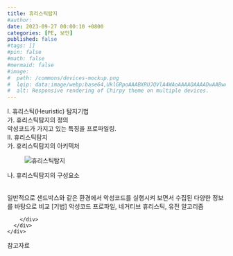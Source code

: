 ```yaml
---
title: 휴리스틱탐지
#author: 
date: 2023-09-27 00:00:10 +0800
categories: [PE, 보안]
published: false
#tags: []
#pin: false
#math: false
#mermaid: false
#image:
#  path: /commons/devices-mockup.png
#  lqip: data:image/webp;base64,UklGRpoAAABXRUJQVlA4WAoAAAAQAAAADwAABwAAQUxQSDIAAAARL0AmbZurmr57yyIiqE8oiG0bejIYEQTgqiDA9vqnsUSI6H+oAERp2HZ65qP/VIAWAFZQOCBCAAAA8AEAnQEqEAAIAAVAfCWkAALp8sF8rgRgAP7o9FDvMCkMde9PK7euH5M1m6VWoDXf2FkP3BqV0ZYbO6NA/VFIAAAA
#  alt: Responsive rendering of Chirpy theme on multiple devices.
---
```


<div class="post-wrap">
  <div class="para">
    <div class="para-title">
      I. 휴리스틱(Heuristic) 탐지기법
    </div>
    <div class="para-cntnt">
      <div class="para">
        <div class="para-title">
          가. 휴리스틱탐지의 정의
        </div>
        <div class="para-cntnt">
          악성코드가 가지고 있는 특징을 프로파일링.
        </div>
      </div>
    </div>
  </div>
  
  <div class="para">
    <div class="para-title">
      II. 휴리스틱탐지
    </div>
    <div class="para-cntnt">
      <div class="para">
        <div class="para-title">
          가. 휴리스틱탐지의 아키텍처
        </div>
        <div class="para-cntnt">
          <figure class="post-figure">
            <img src="/assets/img/posts/휴리스틱탐지.png" alt="휴리스틱탐지">
<!--            <figcaption>Source: Unveiling the Metaverse: Exploring Emerging Trends, Multifaceted Perspectives, and Future Challenges</figcaption>-->
          </figure>
        </div>
      </div>
      <div class="para">
        <div class="para-title">
          나. 휴리스틱탐지의 구성요소
        </div>
        <div class="para-cntnt">
          <table class="post-table">
          </table>
          일반적으로 샌드박스와 같은 환경에서 악성코드를 실행시켜 보면서 수집된 다양한 정보를 바탕으로 비교
[기법] 악성코드 프로파일, 네거티브 휴리스틱, 유전 알고리즘

        </div>
      </div>
    </div>
  </div>

  <div class="refr-wrap">
    <div class="refr-title">
        참고자료
    </div>
    <ol class="refr-list">
    <!--    <li>(나현식, 최대선) <a target="_blank" href="https://scienceon.kisti.re.kr/commons/util/originalView.do?cn=JAKO202225948430499&oCn=JAKO202225948430499&dbt=JAKO&journal=NJOU00291864">메타버스 보안 위협 요소 및 대응 방안 검토</a></li>-->
    <!--    <li>(M. Uddin, S. Manickam, H. Ullah, M. Obaidat and A. Dandoush) <a target="_blank" href="https://ieeexplore.ieee.org/abstract/document/10138386">Unveiling the Metaverse: Exploring Emerging Trends, Multifaceted Perspectives, and Future Challenges</a></li>-->
    </ol>
  </div>
</div>
